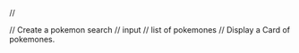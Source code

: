// 

// Create a pokemon search 
    // input
    // list of pokemones
    // Display a Card of pokemones.
     
